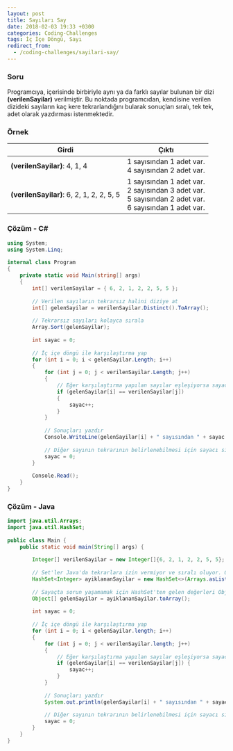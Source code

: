 ```yaml
---
layout: post
title: Sayıları Say
date: 2018-02-03 19:33 +0300
categories: Coding-Challenges
tags: İç İçe Döngü, Sayı
redirect_from:
  - /coding-challenges/sayilari-say/
---
```

### Soru
Programcıya, içerisinde birbiriyle aynı ya da farklı sayılar bulunan bir dizi **(verilenSayilar)** verilmiştir. Bu noktada programcıdan, kendisine verilen dizideki sayıların kaç kere tekrarlandığını bularak sonuçları sıralı, tek tek, adet olarak yazdırması istenmektedir.

### Örnek

| Girdi                                     | Çıktı                                                                                                        |
|-------------------------------------------|--------------------------------------------------------------------------------------------------------------|
| **(verilenSayilar)**: 4, 1, 4             | 1 sayısından 1 adet var. <br>4 sayısından 2 adet var.                                                        |
| **(verilenSayilar)**: 6, 2, 1, 2, 2, 5, 5 | 1 sayısından 1 adet var.<br>2 sayısından 3 adet var.<br>5 sayısından 2 adet var.<br>6 sayısından 1 adet var. |

### Çözüm - C#
```csharp
using System;
using System.Linq;
 
internal class Program
{
    private static void Main(string[] args)
    {
        int[] verilenSayilar = { 6, 2, 1, 2, 2, 5, 5 };
 
        // Verilen sayıların tekrarsız halini diziye at
        int[] gelenSayilar = verilenSayilar.Distinct().ToArray();
 
        // Tekrarsız sayıları kolayca sırala
        Array.Sort(gelenSayilar);
 
        int sayac = 0;
 
        // İç içe döngü ile karşılaştırma yap
        for (int i = 0; i < gelenSayilar.Length; i++)
        {
            for (int j = 0; j < verilenSayilar.Length; j++)
            {
                // Eğer karşılaştırma yapılan sayılar eşleşiyorsa sayacı arttır
                if (gelenSayilar[i] == verilenSayilar[j])
                {
                    sayac++;
                }
            }
 
            // Sonuçları yazdır
            Console.WriteLine(gelenSayilar[i] + " sayısından " + sayac + " adet var.");
 
            // Diğer sayının tekrarının belirlenebilmesi için sayacı sıfırla
            sayac = 0;
        }
 
        Console.Read();
    }
}
```

### Çözüm - Java
```java
import java.util.Arrays;
import java.util.HashSet;
 
public class Main {
    public static void main(String[] args) {
 
        Integer[] verilenSayilar = new Integer[]{6, 2, 1, 2, 2, 5, 5};
 
        // Set'ler Java'da tekrarlara izin vermiyor ve sıralı oluyor. O sebeple verilen sayıları HashSet'e atmak en kolayı geldi
        HashSet<Integer> ayiklananSayilar = new HashSet<>(Arrays.asList(verilenSayilar));
 
        // Sayaçta sorun yaşamamak için HashSet'ten gelen değerleri Object dizisine at
        Object[] gelenSayilar = ayiklananSayilar.toArray();
 
        int sayac = 0;
 
        // İç içe döngü ile karşılaştırma yap
        for (int i = 0; i < gelenSayilar.length; i++)
        {
            for (int j = 0; j < verilenSayilar.length; j++)
            {
                // Eğer karşılaştırma yapılan sayılar eşleşiyorsa sayacı arttır
                if (gelenSayilar[i] == verilenSayilar[j]) {
                    sayac++;
                }
            }
 
            // Sonuçları yazdır
            System.out.println(gelenSayilar[i] + " sayısından " + sayac + " adet var.");
 
            // Diğer sayının tekrarının belirlenebilmesi için sayacı sıfırla
            sayac = 0;
        }
    }
}
```
